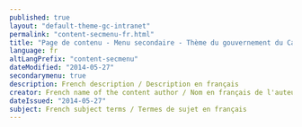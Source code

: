 ```yaml
---
published: true
layout: "default-theme-gc-intranet"
permalink: "content-secmenu-fr.html"
title: "Page de contenu - Menu secondaire - Thème du gouvernement du Canada pour les sites intranet"
language: fr
altLangPrefix: "content-secmenu"
dateModified: "2014-05-27"
secondarymenu: true
description: French description / Description en français
creator: French name of the content author / Nom en français de l'auteur du contenu
dateIssued: "2014-05-27"
subject: French subject terms / Termes de sujet en français
---
```


